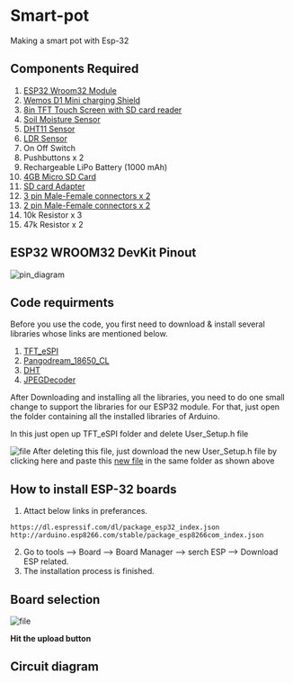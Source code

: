 # Smart-pot
Making a smart pot with Esp-32 

## Components Required
1. [ESP32 Wroom32 Module](https://www.amazon.in/dp/B08VJ2CKG1/ref=cm_sw_r_apan_glt_fabc_4EYKEFVJJVWBK3XV0ZNQ)  
2. [Wemos D1 Mini charging Shield](https://www.amazon.in/dp/B094DF7Q2S/ref=cm_sw_r_apan_glt_fabc_FM2EBE5P4PPZQPTETVCC)  
3. [8in TFT Touch Screen with SD card reader](https://www.amazon.in/dp/B08B1TH5RG/ref=cm_sw_r_apan_glt_fabc_3QB23C532V8MN6PVK6X2)  
4. [Soil Moisture Sensor](https://www.amazon.in/dp/B07FM41J4F/ref=cm_sw_r_apan_glt_fabc_T6S0DVZ65EVSWFGG9CHC?_encoding=UTF8&psc=1)  
5. [DHT11 Sensor](https://www.amazon.in/REES52-Digital-Temperature-Humidity-Compatible/dp/B01MXRT9DZ?crid=U57J52B0Y3IC&dchild=1&keywords=dht11+sensor&qid=1634983118&sprefix=DHT11,aps,895&sr=8-4&linkCode=sl1&tag=wwwtechiesmsc-21&linkId=2b4ea807d558d6a71ea31f8d428aaaba&language=en_IN&ref_=as_li_ss_tl)  
6. [LDR Sensor](https://www.amazon.in/SENSOR-GENUINE-DEPENDENT-RESISTOR-PHOTORESISTOR/dp/B07B8PH4Y2?crid=2O0V25RVUDZR3&dchild=1&keywords=ldr+sensor&qid=1634983183&sprefix=ldr+se,aps,286&sr=8-3&linkCode=sl1&tag=wwwtechiesmsc-21&linkId=43ef27e0520cb1e6130aef03d418756f&language=en_IN&ref_=as_li_ss_tl)  
7. On Off Switch  
8. Pushbuttons x 2    
9. Rechargeable LiPo Battery (1000 mAh)  
10. [4GB Micro SD Card](https://www.amazon.in/Strontium-Micro-SDHC-Class-6-Memory/dp/B00IMDYQPW?crid=1IINHCK7SNRPR&dchild=1&keywords=4gb+memory+card&qid=1634984322&sprefix=4gb+memo,aps,803&sr=8-3&linkCode=sl1&tag=wwwtechiesmsc-21&linkId=c72f8041e6d6bae89d48fe64efcd4d5f&language=en_IN&ref_=as_li_ss_tl)  
11. [SD card Adapter](https://www.amazon.in/Zeffcon-MicroSD-Memory-Adapter-Converter/dp/B0774VLSGM?dchild=1&keywords=SD+card+adapter&qid=1634984460&sr=8-3&linkCode=sl1&tag=wwwtechiesmsc-21&linkId=62cc4f2291b304373c0936faafcb69a1&language=en_IN&ref_=as_li_ss_tl)  
12. [3 pin Male-Female connectors x 2](https://www.amazon.in/dp/B0837WKFFH/ref=cm_sw_r_apan_glt_fabc_XHA6B9HS1JDZTY9KQ448)  
13. [2 pin Male-Female connectors x 2](https://www.amazon.in/dp/B0837W2VTN/ref=cm_sw_r_apan_glt_fabc_VW8JNQES21JE1QNBNAQH?_encoding=UTF8&psc=1)  
14. 10k Resistor x 3  
15. 47k Resistor x 2  

## ESP32 WROOM32 DevKit Pinout
![pin_diagram](https://i.ibb.co/jz7wfMz/ESP32-Pinout.jpg)
## Code requirments

Before you use the code, you first need to download & install several libraries whose links are mentioned below.

1. [TFT_eSPI](https://github.com/Bodmer/TFT_eSPI)  
2. [Pangodream_18650_CL](https://github.com/pangodream/18650CL)  
3. [DHT](https://github.com/adafruit/DHT-sensor-library)  
4. [JPEGDecoder](https://github.com/Bodmer/JPEGDecoder)  

After Downloading and installing all the libraries, you need to do one small change to support the libraries for our ESP32 module. For that, just open the folder containing all the installed libraries of Arduino.

In this just open up TFT_eSPI folder and delete User_Setup.h file

![file](https://i.ibb.co/B43jP04/Screenshot-2021-11-08-185507.jpg)
After deleting this file, just download the new User_Setup.h file by clicking here and paste this [new file](https://techiesms.com/wp-content/uploads/2021/10/User_Setup.h) in the same folder as shown above
## How to install ESP-32 boards

1. Attact below links in preferances.
```
https://dl.espressif.com/dl/package_esp32_index.json
http://arduino.esp8266.com/stable/package_esp8266com_index.json
```
2. Go to tools --> Board --> Board Manager --> serch ESP --> Download ESP related.
3. The installation process is finished.

## Board selection

![file](https://i.ibb.co/1XQLWZM/Screenshot-3.png)

**Hit the upload button**

## Circuit diagram
